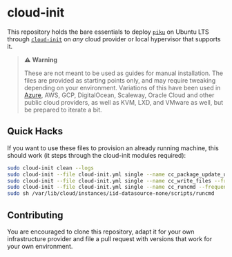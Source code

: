 # cloud-init

This repository holds the bare essentials to deploy [`piku`][piku] on Ubuntu LTS through [`cloud-init`][ci] on  _any_ cloud provider or local hypervisor that supports it.

> ⚠️ **Warning**
>
> These are not meant to be used as guides for manual installation. The files are provided as starting points only, and may require tweaking depending on your environment. Variations of this have been used in [Azure][az], AWS, GCP, DigitalOcean, Scaleway, Oracle Cloud and other public cloud providers, as well as KVM, LXD, and VMware as well, but be prepared to iterate a bit.

## Quick Hacks

If you want to use these files to provision an already running machine, this should work (it steps through the cloud-init modules required):

```bash
sudo cloud-init clean --logs
sudo cloud-init --file cloud-init.yml single --name cc_package_update_upgrade_install --frequency once 
sudo cloud-init --file cloud-init.yml single --name cc_write_files --frequency once 
sudo cloud-init --file cloud-init.yml single --name cc_runcmd --frequency once 
sudo sh /var/lib/cloud/instances/iid-datasource-none/scripts/runcmd
```

## Contributing

You are encouraged to clone this repository, adapt it for your own infrastructure provider and file a pull request with versions that work for your own environment.

[az]: http://azure.microsoft.com/
[azcli]: https://docs.microsoft.com/en-us/cli/azure/install-azure-cli
[piku]: https://github.com/piku
[ci]: https://cloudinit.readthedocs.io
